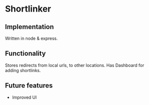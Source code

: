 # Shortlinker

## Implementation

Written in node & express.

## Functionality

Stores redirects from local urls, to other locations. Has Dashboard for adding shortlinks.

## Future features

- Improved UI
